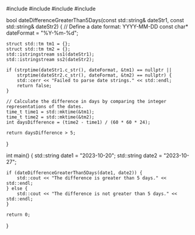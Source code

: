 #include <iostream>
#include <string>
#include <sstream>
#include <ctime>

bool dateDifferenceGreaterThan5Days(const std::string& dateStr1, const std::string& dateStr2) {
    // Define a date format: YYYY-MM-DD
    const char* dateFormat = "%Y-%m-%d";

    struct std::tm tm1 = {};
    struct std::tm tm2 = {};
    std::istringstream ss1(dateStr1);
    std::istringstream ss2(dateStr2);

    if (strptime(dateStr1.c_str(), dateFormat, &tm1) == nullptr ||
        strptime(dateStr2.c_str(), dateFormat, &tm2) == nullptr) {
        std::cerr << "Failed to parse date strings." << std::endl;
        return false;
    }

    // Calculate the difference in days by comparing the integer representations of the dates.
    time_t time1 = std::mktime(&tm1);
    time_t time2 = std::mktime(&tm2);
    int daysDifference = (time2 - time1) / (60 * 60 * 24);

    return daysDifference > 5;
}

int main() {
    std::string date1 = "2023-10-20";
    std::string date2 = "2023-10-27";

    if (dateDifferenceGreaterThan5Days(date1, date2)) {
        std::cout << "The difference is greater than 5 days." << std::endl;
    } else {
        std::cout << "The difference is not greater than 5 days." << std::endl;
    }

    return 0;
}
